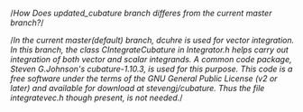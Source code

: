 

/*How Does updated_cubature branch differes from the current master branch?*/

/*In the current master(default) branch, dcuhre is used for vector integration. In this branch, the class CIntegrateCubature in Integrator.h helps carry out integration of both vector and scalar integrands. A common code package, Steven G.Johnson's cubature-1.10.3, is used for this purpose. This code is a free software under the terms of the GNU General Public License (v2 or later) and available for download at stevengj/cubature. Thus the file integratevec.h though present, is not needed.*/

